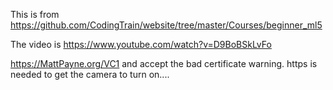 This is from https://github.com/CodingTrain/website/tree/master/Courses/beginner_ml5

The video is https://www.youtube.com/watch?v=D9BoBSkLvFo

https://MattPayne.org/VC1 and accept the bad certificate warning.  https is needed to get the camera to turn on....
